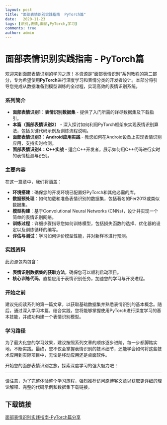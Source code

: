 ```yaml
---
layout: post
title: "面部表情识别实践指南  PyTorch篇"
date:   2020-11-23
tags: [识别,表情,面部,PyTorch,学习]
comments: true
author: admin
---
```

# 面部表情识别实践指南 - PyTorch篇

欢迎来到面部表情识别的学习之旅！本资源是“面部表情识别”系列教程的第二部分，专为希望使用**PyTorch**进行深度学习和表情分类的开发者设计。本部分将引导您完成从数据准备到模型训练的全过程，实现高效的表情识别系统。

### 系列简介

- **面部表情识别1：表情识别数据集** - 提供了入门所需的详尽数据集及下载指引。
- **本篇（面部表情识别2）** - 深入探讨如何利用PyTorch框架来实现表情识别算法，包括关键代码示例及训练流程说明。
- **面部表情识别3：Android应用实践** - 教您如何在Android设备上实现表情识别应用，支持实时检测。
- **面部表情识别4：C++实战** - 适合C++开发者，展示如何用C++代码进行实时的表情检测与识别。

### 主要内容

在这一篇章中，我们将涵盖：
- **环境搭建**：确保您的开发环境已配置好PyTorch和其他必需的库。
- **数据预处理**：如何加载和准备表情识别的数据集，包括著名的Fer2013或类似数据集。
- **模型构建**：基于Convolutional Neural Networks (CNNs)，设计并实现一个简单的表情识别网络。
- **训练过程**：详细步骤指导您如何训练模型，包括损失函数的选择、优化器的设定以及训练循环的编写。
- **评估与测试**：学习如何评价模型性能，并对新样本进行预测。

### 实践资料

此资源包内包含：
- **表情识别数据集的获取方法**，确保您可以顺利启动项目。
- **核心训练代码**，直接应用于表情识别任务，加速您的学习与开发进程。

### 开始之前

建议先阅读系列的第一篇文章，以获取基础数据集并熟悉表情识别的基本概念。随后，通过深入学习本篇，结合实践，您将能够掌握使用PyTorch进行深度学习的基本技能，并成功构建一个表情识别模型。

### 学习路径

为了最大化您的学习效果，建议按照系列文章的顺序逐步进阶，每一步都脚踏实地，不断实践。最终，您不仅会掌握表情识别的技术细节，还能学会如何将这些技术应用到实际项目中，无论是移动应用还是桌面软件。

开始您的面部表情识别之旅，探索深度学习的强大魅力吧！

---

请注意，为了完整体验整个学习旅程，强烈推荐访问原博客文章以获取更详细的理论解释、完整的代码示例和数据集下载链接。

## 下载链接

[面部表情识别实践指南-PyTorch篇分享](https://pan.quark.cn/s/c2ab6d4abfa8)